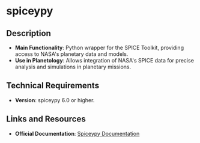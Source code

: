 # spiceypy

## Description
- **Main Functionality**: Python wrapper for the SPICE Toolkit, providing access to NASA's planetary data and models.
- **Use in Planetology**: Allows integration of NASA's SPICE data for precise analysis and simulations in planetary missions.

## Technical Requirements
- **Version**: spiceypy 6.0 or higher.

## Links and Resources
- **Official Documentation**: [Spiceypy Documentation](https://spiceypy.readthedocs.io/)
